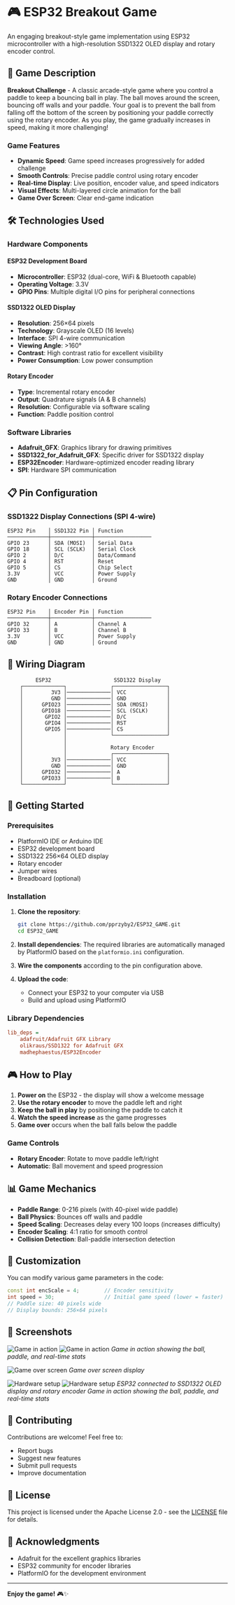 # 🎮 ESP32 Breakout Game

An engaging breakout-style game implementation using ESP32 microcontroller with a high-resolution SSD1322 OLED display and rotary encoder control.

## 🎯 Game Description

**Breakout Challenge** - A classic arcade-style game where you control a paddle to keep a bouncing ball in play. The ball moves around the screen, bouncing off walls and your paddle. Your goal is to prevent the ball from falling off the bottom of the screen by positioning your paddle correctly using the rotary encoder. As you play, the game gradually increases in speed, making it more challenging!

### Game Features
- **Dynamic Speed**: Game speed increases progressively for added challenge
- **Smooth Controls**: Precise paddle control using rotary encoder
- **Real-time Display**: Live position, encoder value, and speed indicators
- **Visual Effects**: Multi-layered circle animation for the ball
- **Game Over Screen**: Clear end-game indication

## 🛠️ Technologies Used

### Hardware Components

#### ESP32 Development Board
- **Microcontroller**: ESP32 (dual-core, WiFi & Bluetooth capable)
- **Operating Voltage**: 3.3V
- **GPIO Pins**: Multiple digital I/O pins for peripheral connections

#### SSD1322 OLED Display
- **Resolution**: 256×64 pixels
- **Technology**: Grayscale OLED (16 levels)
- **Interface**: SPI 4-wire communication
- **Viewing Angle**: >160°
- **Contrast**: High contrast ratio for excellent visibility
- **Power Consumption**: Low power consumption

#### Rotary Encoder
- **Type**: Incremental rotary encoder
- **Output**: Quadrature signals (A & B channels)
- **Resolution**: Configurable via software scaling
- **Function**: Paddle position control

### Software Libraries

- **Adafruit_GFX**: Graphics library for drawing primitives
- **SSD1322_for_Adafruit_GFX**: Specific driver for SSD1322 display
- **ESP32Encoder**: Hardware-optimized encoder reading library
- **SPI**: Hardware SPI communication

## 📋 Pin Configuration

### SSD1322 Display Connections (SPI 4-wire)
```
ESP32 Pin    │ SSD1322 Pin │ Function
─────────────┼─────────────┼──────────────────
GPIO 23      │ SDA (MOSI)  │ Serial Data
GPIO 18      │ SCL (SCLK)  │ Serial Clock
GPIO 2       │ D/C         │ Data/Command
GPIO 4       │ RST         │ Reset
GPIO 5       │ CS          │ Chip Select
3.3V         │ VCC         │ Power Supply
GND          │ GND         │ Ground
```

### Rotary Encoder Connections
```
ESP32 Pin    │ Encoder Pin │ Function
─────────────┼─────────────┼──────────────────
GPIO 32      │ A           │ Channel A
GPIO 33      │ B           │ Channel B
3.3V         │ VCC         │ Power Supply
GND          │ GND         │ Ground
```

## 🔌 Wiring Diagram

```
         ESP32                    SSD1322 Display
    ┌─────────────┐              ┌─────────────────┐
    │         3V3 │──────────────│ VCC             │
    │         GND │──────────────│ GND             │
    │      GPIO23 │──────────────│ SDA (MOSI)      │
    │      GPIO18 │──────────────│ SCL (SCLK)      │
    │       GPIO2 │──────────────│ D/C             │
    │       GPIO4 │──────────────│ RST             │
    │       GPIO5 │──────────────│ CS              │
    │             │              └─────────────────┘
    │             │
    │             │              Rotary Encoder
    │             │              ┌─────────────────┐
    │         3V3 │──────────────│ VCC             │
    │         GND │──────────────│ GND             │
    │      GPIO32 │──────────────│ A               │
    │      GPIO33 │──────────────│ B               │
    └─────────────┘              └─────────────────┘
```

## 🚀 Getting Started

### Prerequisites
- PlatformIO IDE or Arduino IDE
- ESP32 development board
- SSD1322 256×64 OLED display
- Rotary encoder
- Jumper wires
- Breadboard (optional)

### Installation

1. **Clone the repository**:
   ```bash
   git clone https://github.com/pprzyby2/ESP32_GAME.git
   cd ESP32_GAME
   ```

2. **Install dependencies**:
   The required libraries are automatically managed by PlatformIO based on the `platformio.ini` configuration.

3. **Wire the components** according to the pin configuration above.

4. **Upload the code**:
   - Connect your ESP32 to your computer via USB
   - Build and upload using PlatformIO

### Library Dependencies
```ini
lib_deps = 
    adafruit/Adafruit GFX Library
    olikraus/SSD1322 for Adafruit GFX
    madhephaestus/ESP32Encoder
```

## 🎮 How to Play

1. **Power on** the ESP32 - the display will show a welcome message
2. **Use the rotary encoder** to move the paddle left and right
3. **Keep the ball in play** by positioning the paddle to catch it
4. **Watch the speed increase** as the game progresses
5. **Game over** occurs when the ball falls below the paddle

### Game Controls
- **Rotary Encoder**: Rotate to move paddle left/right
- **Automatic**: Ball movement and speed progression

## 📊 Game Mechanics

- **Paddle Range**: 0-216 pixels (with 40-pixel wide paddle)
- **Ball Physics**: Bounces off walls and paddle
- **Speed Scaling**: Decreases delay every 100 loops (increases difficulty)
- **Encoder Scaling**: 4:1 ratio for smooth control
- **Collision Detection**: Ball-paddle intersection detection

## 🔧 Customization

You can modify various game parameters in the code:

```cpp
const int encScale = 4;        // Encoder sensitivity
int speed = 30;                // Initial game speed (lower = faster)
// Paddle size: 40 pixels wide
// Display bounds: 256×64 pixels
```

## 📸 Screenshots

![Game in action](images/game_action.jpg)
![Game in action](images/game_action2.jpg)
*Game in action showing the ball, paddle, and real-time stats*

![Game over screen](images/game_over.jpg)
*Game over screen display*

![Hardware setup](images/hardware_setup.jpg)
![Hardware setup](images/hardware_setup2.jpg)
*ESP32 connected to SSD1322 OLED display and rotary encoder*
*Game in action showing the ball, paddle, and real-time stats*

## 🤝 Contributing

Contributions are welcome! Feel free to:
- Report bugs
- Suggest new features
- Submit pull requests
- Improve documentation

## 📄 License

This project is licensed under the Apache License 2.0 - see the [LICENSE](LICENSE) file for details.

## 🙏 Acknowledgments

- Adafruit for the excellent graphics libraries
- ESP32 community for encoder libraries
- PlatformIO for the development environment

---

**Enjoy the game!** 🎮✨
